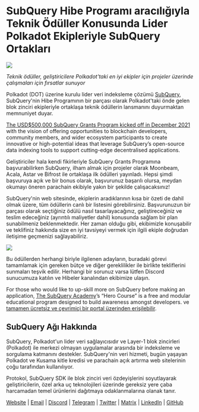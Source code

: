 # SubQuery Hibe Programı aracılığıyla Teknik Ödüller Konusunda Lider Polkadot Ekipleriyle SubQuery Ortakları

![](https://miro.medium.com/max/1400/0*KlrhjUy3MRRT98OO)

_Teknik ödüller, geliştiricilere Polkadot'taki en iyi ekipler için projeler üzerinde çalışmaları için fırsatlar sunuyor_

Polkadot (DOT) üzerine kurulu lider veri indeksleme çözümü [SubQuery](https://subquery.network/), SubQuery'nin Hibe Programının bir parçası olarak Polkadot'taki önde gelen blok zinciri ekipleriyle ortaklaşa teknik ödüllerin lansmanını duyurmaktan memnuniyet duyar.

[The USD$500,000 SubQuery Grants Program kicked off in December 2021](./20211222-grants.md) with the vision of offering opportunities to blockchain developers, community members, and wider ecosystem participants to create innovative or high-potential ideas that leverage SubQuery’s open-source data indexing tools to support cutting-edge decentralised applications.

Geliştiriciler hala kendi fikirleriyle SubQuery Grants Programına başvurabilirken SubQuery, ilham almak için projeler olarak Moonbeam, Acala, Astar ve Bifrost ile ortaklaşa ilk ödülleri yayınladı. Hepsi şimdi başvuruya açık ve bir bonus olarak, başvurunuz başarılı olursa, meydan okumayı öneren parachain ekibiyle yakın bir şekilde çalışacaksınız!

SubQuery'nin web sitesinde, ekiplerin aradıklarının kısa bir özeti de dahil olmak üzere, tüm ödüllerin canlı bir listesini görebilirsiniz. Başvurunuzun bir parçası olarak seçtiğiniz ödülü nasıl tasarlayacağınız, geliştireceğiniz ve teslim edeceğiniz (ayrıntılı maliyetler dahil) konusunda sağlam bir plan sunabilmeniz beklenmektedir. Her zaman olduğu gibi, ekibimizle konuşabilir ve teklifiniz hakkında size en iyi tavsiyeyi vermek için ilgili ekiple doğrudan iletişime geçmenizi sağlayabiliriz.

![](https://miro.medium.com/max/1400/0*o2m57G86Tyi2UWiQ)

Bu ödüllerden herhangi biriyle ilgilenen adayların, buradaki görevi tamamlamak için gereken bütçe ve diğer gereklilikler ile birlikte tekliflerini sunmaları teşvik edilir. Herhangi bir sorunuz varsa lütfen Discord sunucumuza katılın ve Hibeler kanalından ekibimize ulaşın.

For those who would like to up-skill more on SubQuery before making an application, [The SubQuery Academy](./20211018-subquery-launches-the-subquery-academy.md)’s “Hero Course” is a free and modular educational program designed to build awareness amongst developers. ve [tamamen ücretsiz ve çevrimiçi bir portal üzerinden erişilebilir](https://subquery.coassemble.com/unlock/dOKZW6O#/).

## SubQuery Ağı Hakkında

SubQuery, Polkadot'un lider veri sağlayıcısıdır ve Layer-1 blok zincirleri (Polkadot) ile merkezi olmayan uygulamalar arasında bir indeksleme ve sorgulama katmanını destekler. SubQuery'nin veri hizmeti, bugün yaşayan Polkadot ve Kusama kitle kredisi ve parachain açık artırma web sitelerinin çoğu tarafından kullanılıyor.

Protokol, SubQuery SDK ile blok zinciri veri özdeyişlerini soyutlayarak geliştiricilerin, özel arka uç teknolojileri üzerinde gereksiz yere çaba harcamadan temel ürünlerini dağıtmaya odaklanmalarına olanak tanır.

[Website](https://subquery.network/) | [Email](hello@subquery.network) | [Discord](https://discord.com/invite/78zg8aBSMG) | [Telegram](https://t.me/subquerynetwork) | [Twitter](https://twitter.com/subquerynetwork) | [Matrix](https://matrix.to/#/#subquery:matrix.org) | [LinkedIn](https://www.linkedin.com/company/subquery) | [GitHub](https://github.com/subquery)
